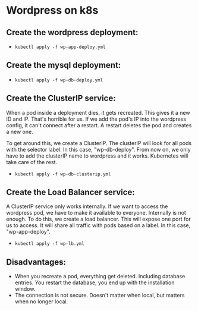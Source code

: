 # Wordpress on k8s

## Create the wordpress deployment:
- `kubectl apply -f wp-app-deploy.yml`

## Create the mysql deployment:
- `kubectl apply -f wp-db-deploy.yml`

## Create the ClusterIP service:
When a pod inside a deployment dies, it gets recreated. This gives it a new ID and IP. That's horrible for us. If we add the pod's IP into the wordpress config, it can't connect after a restart. A restart deletes the pod and creates a new one. 

To get around this, we create a ClusterIP. The clusterIP will look for all pods with the selector label. In this case, "wp-db-deploy". From now on, we only have to add the clusterIP name to wordpress and it works. Kubernetes will take care of the rest.

- `kubectl apply -f wp-db-clusterip.yml`

## Create the Load Balancer service:
A ClusterIP service only works internally. If we want to access the wordpress pod, we have to make it available to everyone. Internally is not enough. To do this, we create a load balancer. This will expose one port for us to access. It will share all traffic with pods based on a label. In this case, "wp-app-deploy". 

- `kubectl apply -f wp-lb.yml`

## Disadvantages:
- When you recreate a pod, everything get deleted. Including database entries. You restart the database, you end up with the installation window.
- The connection is not secure. Doesn't matter when local, but matters when no longer local.
